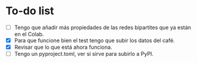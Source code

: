 # To-do list

- [ ] Tengo que añadir más propiedades de las redes bipartites que ya están en el Colab. 
- [x] Para que funcione bien el test tengo que subir los datos del café.
- [x] Revisar que lo que está ahora funciona.
- [ ] Tengo un pyproject.toml, ver si sirve para subirlo a PyPI.
